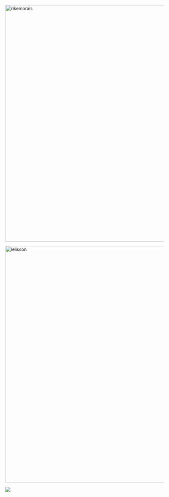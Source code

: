   <p align="left"><img width="750" src="https://www.canva.com/design/DAFEj0Dbgbo/fl43uK_GoKd5y1vsF23tIA/view?utm_content=DAFEj0Dbgbo&utm_campaign=designshare&utm_medium=link&utm_source=publishsharelink&mode=preview" alt="rikemorais" /></p>
  <p align="left"><img width="750" src="https://github-readme-streak-stats.herokuapp.com?user=lelisson&theme=dracula&date_format=M%20j%5B%2C%20Y%5D" alt="lelisson" /></p>
<div>
 <p align="left"><img src="https://github-readme-stats.vercel.app/api/top-langs/?username=lelisson&layout=compact&langs_count=10&theme=dracula&include_all_commits=true&hide_title=true&hide_border=true&border_radius=20&card_width=700"/>
